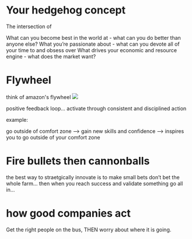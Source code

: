 # Your hedgehog concept

The intersection of 

What can you become best in the world at - what can you do better than anyone else?
What you’re passionate about - what can you devote all of your time to and obsess over
What drives your economic and resource engine - what does the market want?


# Flywheel

think of amazon's flywheel
![](https://images.squarespace-cdn.com/content/v1/53927d9ae4b032d797fc4e14/1462246715105-X40CZ6YBA94XPIE5D95U/ke17ZwdGBToddI8pDm48kBeoRxHzo1RUSrrZIF-HLeFZw-zPPgdn4jUwVcJE1ZvWgCjmTad1QpYCGph9EV4QZUJFbgE-7XRK3dMEBRBhUpyoqe9nWBLmDQECrmzts7eGdS0AtUazOoo8CZyZcoVPFgjYNntavZZkY4bP82NL8Ko/image-asset.jpeg?format=1500w)

positive feedback loop... activate through consistent and disciplined action

example: 

go outside of comfort zone --> gain new skills and confidence --> inspires you to go outside of your comfort zone

# Fire bullets then cannonballs 

the best way to straetgically innovate is to make small bets don’t bet the whole farm... then when you reach success and validate something go all in...

# how good companies act

Get the right people on the bus, THEN worry about where it is going.
